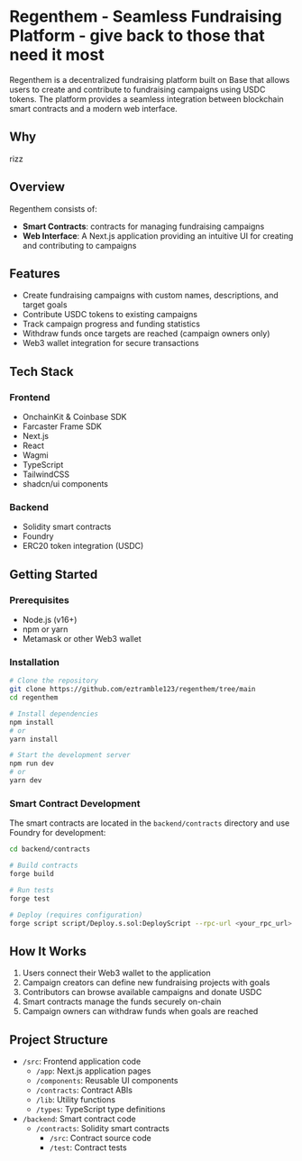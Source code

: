 # Regenthem - Seamless Fundraising Platform - give back to those that need it most

Regenthem is a decentralized fundraising platform built on Base that allows users to create and contribute to fundraising campaigns using USDC tokens. The platform provides a seamless integration between blockchain smart contracts and a modern web interface.

## Why

rizz

## Overview

Regenthem consists of:

- **Smart Contracts**: contracts for managing fundraising campaigns
- **Web Interface**: A Next.js application providing an intuitive UI for creating and contributing to campaigns

## Features

- Create fundraising campaigns with custom names, descriptions, and target goals
- Contribute USDC tokens to existing campaigns
- Track campaign progress and funding statistics
- Withdraw funds once targets are reached (campaign owners only)
- Web3 wallet integration for secure transactions

## Tech Stack

### Frontend

- OnchainKit & Coinbase SDK
- Farcaster Frame SDK
- Next.js
- React
- Wagmi
- TypeScript
- TailwindCSS
- shadcn/ui components

### Backend

- Solidity smart contracts
- Foundry
- ERC20 token integration (USDC)

## Getting Started

### Prerequisites

- Node.js (v16+)
- npm or yarn
- Metamask or other Web3 wallet

### Installation

```bash
# Clone the repository
git clone https://github.com/eztramble123/regenthem/tree/main
cd regenthem

# Install dependencies
npm install
# or
yarn install

# Start the development server
npm run dev
# or
yarn dev
```

### Smart Contract Development

The smart contracts are located in the `backend/contracts` directory and use Foundry for development:

```bash
cd backend/contracts

# Build contracts
forge build

# Run tests
forge test

# Deploy (requires configuration)
forge script script/Deploy.s.sol:DeployScript --rpc-url <your_rpc_url> --private-key <your_private_key>
```

## How It Works

1. Users connect their Web3 wallet to the application
2. Campaign creators can define new fundraising projects with goals
3. Contributors can browse available campaigns and donate USDC
4. Smart contracts manage the funds securely on-chain
5. Campaign owners can withdraw funds when goals are reached

## Project Structure

- `/src`: Frontend application code
  - `/app`: Next.js application pages
  - `/components`: Reusable UI components
  - `/contracts`: Contract ABIs
  - `/lib`: Utility functions
  - `/types`: TypeScript type definitions
- `/backend`: Smart contract code
  - `/contracts`: Solidity smart contracts
    - `/src`: Contract source code
    - `/test`: Contract tests
